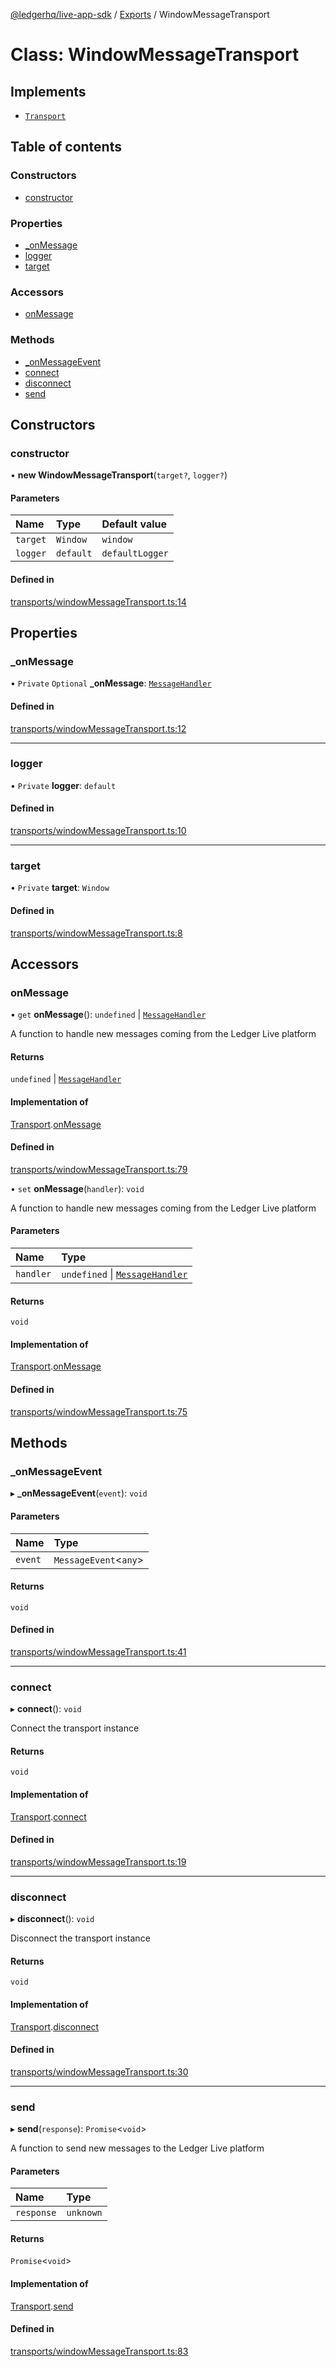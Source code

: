 [@ledgerhq/live-app-sdk](../README.md) / [Exports](../modules.md) / WindowMessageTransport

# Class: WindowMessageTransport

## Implements

- [`Transport`](../interfaces/Transport.md)

## Table of contents

### Constructors

- [constructor](WindowMessageTransport.md#constructor)

### Properties

- [\_onMessage](WindowMessageTransport.md#_onmessage)
- [logger](WindowMessageTransport.md#logger)
- [target](WindowMessageTransport.md#target)

### Accessors

- [onMessage](WindowMessageTransport.md#onmessage)

### Methods

- [\_onMessageEvent](WindowMessageTransport.md#_onmessageevent)
- [connect](WindowMessageTransport.md#connect)
- [disconnect](WindowMessageTransport.md#disconnect)
- [send](WindowMessageTransport.md#send)

## Constructors

### constructor

• **new WindowMessageTransport**(`target?`, `logger?`)

#### Parameters

| Name | Type | Default value |
| :------ | :------ | :------ |
| `target` | `Window` | `window` |
| `logger` | `default` | `defaultLogger` |

#### Defined in

[transports/windowMessageTransport.ts:14](https://github.com/LedgerHQ/live-app-sdk/blob/7a3b814/src/transports/windowMessageTransport.ts#L14)

## Properties

### \_onMessage

• `Private` `Optional` **\_onMessage**: [`MessageHandler`](../modules.md#messagehandler)

#### Defined in

[transports/windowMessageTransport.ts:12](https://github.com/LedgerHQ/live-app-sdk/blob/7a3b814/src/transports/windowMessageTransport.ts#L12)

___

### logger

• `Private` **logger**: `default`

#### Defined in

[transports/windowMessageTransport.ts:10](https://github.com/LedgerHQ/live-app-sdk/blob/7a3b814/src/transports/windowMessageTransport.ts#L10)

___

### target

• `Private` **target**: `Window`

#### Defined in

[transports/windowMessageTransport.ts:8](https://github.com/LedgerHQ/live-app-sdk/blob/7a3b814/src/transports/windowMessageTransport.ts#L8)

## Accessors

### onMessage

• `get` **onMessage**(): `undefined` \| [`MessageHandler`](../modules.md#messagehandler)

A function to handle new messages coming from the Ledger Live platform

#### Returns

`undefined` \| [`MessageHandler`](../modules.md#messagehandler)

#### Implementation of

[Transport](../interfaces/Transport.md).[onMessage](../interfaces/Transport.md#onmessage)

#### Defined in

[transports/windowMessageTransport.ts:79](https://github.com/LedgerHQ/live-app-sdk/blob/7a3b814/src/transports/windowMessageTransport.ts#L79)

• `set` **onMessage**(`handler`): `void`

A function to handle new messages coming from the Ledger Live platform

#### Parameters

| Name | Type |
| :------ | :------ |
| `handler` | `undefined` \| [`MessageHandler`](../modules.md#messagehandler) |

#### Returns

`void`

#### Implementation of

[Transport](../interfaces/Transport.md).[onMessage](../interfaces/Transport.md#onmessage)

#### Defined in

[transports/windowMessageTransport.ts:75](https://github.com/LedgerHQ/live-app-sdk/blob/7a3b814/src/transports/windowMessageTransport.ts#L75)

## Methods

### \_onMessageEvent

▸ **_onMessageEvent**(`event`): `void`

#### Parameters

| Name | Type |
| :------ | :------ |
| `event` | `MessageEvent`<`any`\> |

#### Returns

`void`

#### Defined in

[transports/windowMessageTransport.ts:41](https://github.com/LedgerHQ/live-app-sdk/blob/7a3b814/src/transports/windowMessageTransport.ts#L41)

___

### connect

▸ **connect**(): `void`

Connect the transport instance

#### Returns

`void`

#### Implementation of

[Transport](../interfaces/Transport.md).[connect](../interfaces/Transport.md#connect)

#### Defined in

[transports/windowMessageTransport.ts:19](https://github.com/LedgerHQ/live-app-sdk/blob/7a3b814/src/transports/windowMessageTransport.ts#L19)

___

### disconnect

▸ **disconnect**(): `void`

Disconnect the transport instance

#### Returns

`void`

#### Implementation of

[Transport](../interfaces/Transport.md).[disconnect](../interfaces/Transport.md#disconnect)

#### Defined in

[transports/windowMessageTransport.ts:30](https://github.com/LedgerHQ/live-app-sdk/blob/7a3b814/src/transports/windowMessageTransport.ts#L30)

___

### send

▸ **send**(`response`): `Promise`<`void`\>

A function to send new messages to the Ledger Live platform

#### Parameters

| Name | Type |
| :------ | :------ |
| `response` | `unknown` |

#### Returns

`Promise`<`void`\>

#### Implementation of

[Transport](../interfaces/Transport.md).[send](../interfaces/Transport.md#send)

#### Defined in

[transports/windowMessageTransport.ts:83](https://github.com/LedgerHQ/live-app-sdk/blob/7a3b814/src/transports/windowMessageTransport.ts#L83)
